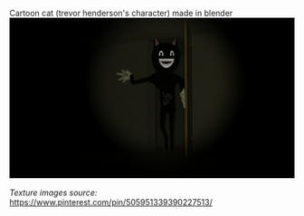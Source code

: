 Cartoon cat (trevor henderson's character) made in blender
<img src="cartoon cat.png"></img>


*Texture images source:*
https://www.pinterest.com/pin/505951339390227513/
